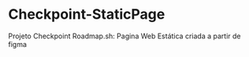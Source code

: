 # Checkpoint-StaticPage
Projeto Checkpoint Roadmap.sh: Pagina Web Estática criada a partir de figma
